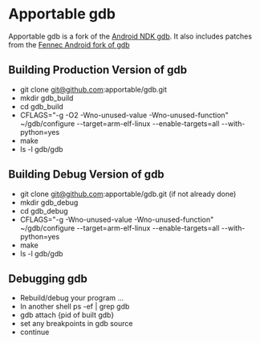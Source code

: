 Apportable gdb
==============

Apportable gdb is a fork of the [Android NDK gdb](https://android.googlesource.com/toolchain/gdb/). It also includes patches from the [Fennec Android fork of gdb](https://github.com/darchons/android-gdb)


Building Production Version of gdb
----------------------------------

- git clone git@github.com:apportable/gdb.git
- mkdir gdb_build
- cd gdb_build
- CFLAGS="-g -O2 -Wno-unused-value -Wno-unused-function" ~/gdb/configure --target=arm-elf-linux --enable-targets=all --with-python=yes
- make
- ls -l gdb/gdb


Building Debug Version of gdb
-----------------------------

- git clone git@github.com:apportable/gdb.git (if not already done)
- mkdir gdb_debug
- cd gdb_debug
- CFLAGS="-g -Wno-unused-value -Wno-unused-function" ~/gdb/configure --target=arm-elf-linux --enable-targets=all --with-python=yes
- make
- ls -l gdb/gdb


Debugging gdb
-------------
- Rebuild/debug your program ...
- In another shell  ps -ef | grep gdb
- gdb attach {pid of built gdb}
- set any breakpoints in gdb source
- continue